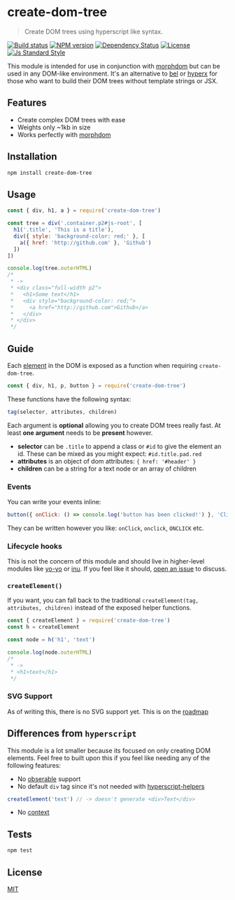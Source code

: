 
# create-dom-tree

> Create DOM trees using hyperscript like syntax.

[![Build status][travis-image]][travis-url]
[![NPM version][version-image]][version-url]
[![Dependency Status][david-image]][david-url]
[![License][license-image]][license-url]
[![Js Standard Style][standard-image]][standard-url]

This module is intended for use in conjunction with [morphdom]() but can be used in any DOM-like environment. It's an alternative to [bel](https://github.com/shama/bel) or [hyperx](https://github.com/substack/hyperx) for those who want to build their DOM trees without template strings or JSX.

## Features

* Create complex DOM trees with ease
* Weights only ~1kb in size
* Works perfectly with [morphdom]()

## Installation

```bash
npm install create-dom-tree
```

## Usage

```js
const { div, h1, a } = require('create-dom-tree')

const tree = div('.container.p2#js-root', [
  h1('.title', 'This is a title'),
  div({ style: 'background-color: red;' }, [
    a({ href: 'http://github.com' }, 'Github')
  ])
])

console.log(tree.outerHTML)
/*
 * ->
 * <div class="full-width p2">
 *   <h1>Some text</h1>
 *   <div style="background-color: red;">
 *     <a href="http://github.com">Github</a>
 *   </div>
 * </div>
 */
```

## Guide

Each [element](https://github.com/ohanhi/hyperscript-helpers/blob/master/src/index.js#L26-L38) in the DOM is exposed as a function when requiring `create-dom-tree`.

```js
const { div, h1, p, button } = require('create-dom-tree')
```

These functions have the following syntax:

```js
tag(selector, attributes, children)
```

Each argument is **optional** allowing you to create DOM trees really fast. At least **one argument** needs to be **present** however.

* **selector** can be `.title` to append a class or `#id` to give the element an id. These can be mixed as you might expect: `#id.title.pad.red`
* **attributes** is an object of dom attributes: `{ href: '#header' }`
* **children** can be a string for a text node or an array of children

### Events

You can write your events inline:

```js
button({ onClick: () => console.log('button has been clicked!') }, 'Click Here')
```

They can be written however you like: `onClick`, `onclick`, `ONCLICK` etc.

### Lifecycle hooks

This is not the concern of this module and should live in higher-level modules like [yo-yo](https://github.com/maxogden/yo-yo) or [inu](https://github.com/ahdinosaur/inu). If you feel like it should, [open an issue](http://github.com/queckezz/create-dom-tree/issues/new) to discuss.

### `createElement()`

If you want, you can fall back to the traditional `createElement(tag, attributes, children)` instead of the exposed helper functions.

```js
const { createElement } = require('create-dom-tree')
const h = createElement

const node = h('h1', 'text')

console.log(node.outerHTML)
/* 
 * ->
 * <h1>text</h1>
 */
```

### SVG Support

As of writing this, there is no SVG support yet. This is on the [roadmap](https://github.com/queckezz/create-dom-tree/issues/1)

## Differences from `hyperscript`

This module is a lot smaller because its focused on only creating DOM elements. Feel free to built upon this if you feel like needing any of the following features:

* No [obserable](https://github.com/dominictarr/observable) support
* No default `div` tag since it's not needed with [hyperscript-helpers](https://github.com/ohanhi/hyperscript-helpers)

```js
createElement('text') // -> doesn't generate <div>Text</div>
```

* No [context](https://github.com/dominictarr/hyperscript/blob/master/test/index.js#L120-L126)

## Tests

```bash
npm test
```

## License

[MIT][license-url]

[travis-image]: https://img.shields.io/travis/queckezz/create-dom-tree.svg?style=flat-square
[travis-url]: https://travis-ci.org/queckezz/create-dom-tree

[version-image]: https://img.shields.io/npm/v/create-dom-tree.svg?style=flat-square
[version-url]: https://npmjs.org/package/create-dom-tree

[david-image]: http://img.shields.io/david/queckezz/create-dom-tree.svg?style=flat-square
[david-url]: https://david-dm.org/queckezz/create-dom-tree

[standard-image]: https://img.shields.io/badge/code-standard-brightgreen.svg?style=flat-square
[standard-url]: https://github.com/feross/standard

[license-image]: http://img.shields.io/npm/l/create-dom-tree.svg?style=flat-square
[license-url]: ./license